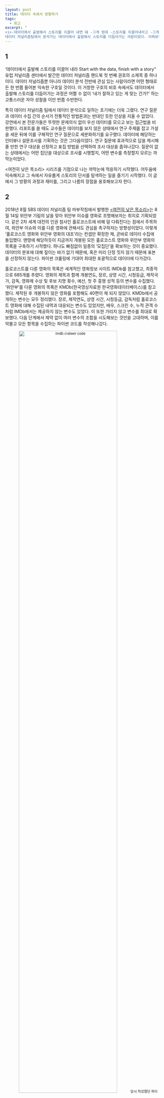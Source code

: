```yaml
---
layout: post
title: 데이터 속에서 방황하기
tags:
  - 회고
excerpt: "
<i>-데이터에서 출발해서 스토리를 이끌어 내면 돼 -그게 뭔데 -스토리를 이끌어내라고 -그게 어떻게 하는건데</i><br>
데이터 저널리즘팀에서 분석가는 데이터에서 출발해서 스토리를 더듬어가는 사람이었다. 어찌보면 방황이라고 할만한 그 과정과 재미를, 그리고 나름의 강점을 옹호해보고자 한다."
--- 
```


## 1
‘데이터에서 출발해 스토리를 이끌어 내라 Start with the data, finish with a story” 유럽 저널리즘 센터에서 발간한 데이터 저널리즘 핸드북 첫 번째 권호의 소제목 중 하나이다. 데이터 저널리즘뿐 아니라 데이터 분석 전반에 관심 있는 사람이라면 어떤 형태로든 한 번쯤 들어본 익숙한 구호일 것이다. 이 거창한 구호의 비호 속에서도 데이터에서 출발해 스토리를 더듬어가는 과정은 어쩔 수 없이 ‘내가 잘하고 있는 게 맞는 건가?’ 하는 고통스러운 자아 성찰을 이만 번쯤 수반한다.  

특히 데이터 저널리즘 팀에서 데이터 분석으로 일하는 초기에는 더욱 그랬다. 연구 질문과 데이터 수집 간의 순서가 전통적인 방법론과는 반대인 듯한 인상을 지울 수 없었다. 강연에서 본 전문가들은 뚜렷한 문제의식 없이 우선 데이터를 모으고 보는 접근법을 비판했다. 리포트를 쓸 때도 교수들은 데이터를 보지 않은 상태에서 연구 주제를 잡고 가설을 세운 뒤에 이를 구체적인 연구 질문으로 세분화하기를 요구했다. 데이터에 해당하는 인터뷰나 설문조사를 기획하는 것은 그다음이었다. 연구 질문에 효과적으로 답을 제시해 줄 만한 연구 대상을 선정하고 표집 방법을 선택하여 조사 대상을 좁혀나갔다. 질문이 없는 상태에서는 어떤 집단을 대상으로 조사를 시행할지, 어떤 변수를 측정할지 모르는 까막눈이었다.  

<여전히 낮은 목소리> 시리즈를 기점으로 나는 까막눈에 적응하기 시작했다. 어두움에 익숙해지고 그 속에서 자유롭게 스토리의 단서를 탐색하는 일을 즐기기 시작했다. 이 글에서 그 방황의 과정과 재미를, 그리고 나름의 장점을 옹호해보고자 한다.


## 2
2018년 8월 SBS 데이터 저널리즘 팀 마부작침에서 발행한 [<여전히 낮은 목소리>](http://mabu.newscloud.sbs.co.kr/201808murmuring/)는 8월 14일 위안부 기림의 날을 맞아 위안부 이슈를 영화로 조명해보자는 취지로 기획되었다. 같은 2차 세계 대전의 인권 참사인 홀로코스트에 비해 덜 다뤄진다는 점에서 주목하여, 위안부 이슈와 이를 다룬 영화에 관해서도 관심을 촉구하자는 방향성이었다. 이렇게 ‘홀로코스트 영화와 위안부 영화의 대조’라는 컨셉만 확정한 채, 곧바로 데이터 수집에 돌입했다. 맨땅에 해당하듯이 지금까지 개봉된 모든 홀로코스트 영화와 위안부 영화의 목록을 구축하기 시작했다. 하나도 빠짐없이 일종의 ‘모집단’을 확보하는 것이 중요했다. 데이터의 분포에 대해 짚이는 바가 없기 때문에, 혹은 미리 단정 짓지 않기 때문에 표본을 선정하지 않는다. 파이썬 크롤링에 기대어 최대한 포괄적으로 데이터에 다가갔다.  

홀로코스트를 다룬 영화의 목록은 세계적인 영화정보 사이트 IMDb를 참고했고, 최종적으로 685개를 추렸다. 영화의 제목과 함께 개봉연도, 장르, 상영 시간, 시청등급, 제작국가, 감독, 영화제 수상 및 후보 지명 횟수, 예산, 첫 주 흥행 성적 등의 변수를 수집했다. ‘위안부’를 다룬 영화의 목록은 KMDb(한국영상자료원 한국영화데이터베이스)를 참고했다. 제작된 후 개봉하지 않은 영화를 포함해도 40편이 채 되지 않았다. KMDb에서 공개하는 변수는 모두 정리했다. 장르, 제작연도, 상영 시간, 시청등급, 감독처럼 홀로코스트 영화에 대해 수집된 내역과 대응되는 변수도 있었지만, 배우, 스크린 수, 누적 관객 수처럼 IMDb에서는 제공하지 않는 변수도 있었다. 이 또한 가리지 않고 변수를 최대로 확보했다. 다음 단계에서 제약 없이 여러 변수의 조합을 시도해보는 것만을 고대하며, 이를 악물고 모든 항목을 수집하는 파이썬 코드를 작성해나갔다.

<p align="center"  style="font-size:80%;">
  <img src="{{site.baseurl}}/images/imdb_crawler.png" alt="imdb cralwer code" width="80%"/>
  당시 작성했던 파이썬 크롤링 코드의 일부. [전체 소스코드 보기]()
</p>


## 3
그렇다면 어떻게 조합을 실험하고, 스토리를 구상할까? 흔히들 EDA라고 부르는 탐색적 데이터 분석에는 다양한 지침과 팁들이 오가지만, 결국 ‘분석가 본인의 문제의식이 중요합니다’하는 원론적인 말로 귀결되기 마련이다. 내가 이 분석에 임하면서 깨달은 그나마 실질적인 지침은, 그래프를 그리는 걸 두려워하지 말자는 것이었다. 사실 두렵다기보다는 귀찮은 경우가 많다. 수치가 빼곡히 적힌 테이블을 보고 ‘아 대충 어떤 추세인지 알겠다. 단순한데 그래프까지 그릴 필요는 없겠네’ 하고 넘어가는 식이다. 그렇게 우리는 중요한 단서를 무심코 지나가 버린다. 아무리 단순한 기초 통계량도 시각적으로 봤을 때 특이점을 파악하기 쉽다. 그런 점에서 시각화는 데이터와 직관을 잇는 가교의 역할을 한다고 나는 믿는다.  

그렇게 믿는다고 갑자기 그래프 그리기가 안귀찮아진 것은 아니었다. 그래서 그래프 하나에 소요되는 비용을 최소화하는 방법을 꾸준히 마련해 가야겠다는 생각이 들었다. 다음 학기에 데이터 분석 학회를 하면서 시각화 스터디를 기획한 것도, 더 아름답고 효과적인 시각화를 위해서라기보단 간편하고 신속한 시각화를 위해서였다. 단, 여기서 탐색적 시각화는 다른 팀원들에게 보여주거나 발행하는 목적의 시각화와는 확실히 구분해야 한다. 탐색을 위한 그래프는 엉성하더라도 다양하게 그려보는 방향이 좋다. 파이썬이나 R의 유려한 패키지가 아니어도 좋다. 엑셀이어도 좋다. 위안부 영화의 경우 데이터 포인트가 몇 개 되지 않아 손으로 그렸다. 남들에게 보여줄 것이라면 절대 선택하지 않을 요란하고 복잡한 시각적 cue를 사용했다. 무리하게 여러 개의 변수를 하나의 그래프 안에 표현했다. 구분선을 이리 저리 그려보며 퍼즐을 여기 저기 갖다대 보았다.

<p align="center"  style="font-size:80%;">
  <img src="{{site.baseurl}}/images/" alt="손으로 그린 그래프" width="80%"/>
  시간의 흐름에 따라 위안부 영화의 장르, 시청등급, 흥행 성적 등을 나타내는 손그래프
</p>

## 4
그 그래프를 통해 데이터의 특이점을 발견하는 것이 스토리 구성의 첫번째 단계다. 가장 쉬운 예시는 증감의 추세이다. 홀로코스트를 다룬 영화의 수를 연도별로 줄 세워보니, 완만하게 증가세를 그리거나 감소세를 보이는 부분과 달리 1년 새에 급격하게 영화의 수가 증가하는 지점이 있었다. 1942년이었다. 그 이유가 자연스럽게 궁금해진다. 이렇게 추세의 이유와 배경을 리서치하는 과정이 두번째 단계에 해당한다. 홀로코스트 관련 영화가 급증하기 1년 전, 1941년은 미국이 세계 제2차 대전에 참전한 해였다. 제작 국가 별 그래프를 그려보니 1942년 개봉한 32편의 영화 중 30편이 미국에서 제작되었다(이럴 때 모든 항목을 크롤링하길 잘했다는 생각에 뿌듯해진다). 홀로코스트를 포함하여 나치 정부의 반인륜적 행태를 고발하는 영화들은 미국의 전쟁 참여에 명분을 주었다. 즉, 이 시기 제작된 영화들은 미국이 단순히 승리를 위해 전쟁에 임하는 것이 아니라, 평등과 민주주의를 위협하는 적을 상대한다는 의미를 부여하는 기능을 했다. 

<p align="center"  style="font-size:80%;">
  <img src="{{site.baseurl}}/images/movie_byyear.png" alt="위안부 영화와 홀로코스트 영화" width="80%"/>
  홀로코스트 영화와 위안부 영화의 증감 추이
</p>


마법처럼 리서치로 이야기가 완성되는 경우도 있지만, 추가적인 데이터가 필요한 경우도 있다. 앞서 이야기한 1942년 이후로 한 번 더 홀로코스트 영화의 수가 급증했던 해가 1993년이었다.  리서치 결과, 이 때 쯤 홀로코스트가 냉전 이후 공산주의를 대체하며 ‘악’의 묘사로 자리잡았고, 홀로코스트가 그 유럽적인 맥락에서 탈피해 보다 광범위하게 인간의 잔인함을 성찰하는 기능을 수행하게 되었다는 분석이 우세했다. 그리고 그 중심에 쉰들러 리스트의 개봉과 미국의 홀로코스트 박물관 개장이라는 사건이 있었다.

첫번째 이유는 비교적 쉽게 이해할 수 있다. 쉰들러리스트의 개봉과 흥행, 많은 수상으로 말미암아 홀로코스트 소재를 소재로 하는 영화가 더 활발히 제작됐다는 것이다. 그런데 홀로코스트 박물관 개장이 그 유명한 쉰들러리스트 만큼이나 일반 대중들의 마음을 움직였을까? 박물관 하나의 영향력이 영화 제작을 촉진할 만큼 광범위한 영향력이 있다는 사실은 크게 와닿지 않았다. 이런 순간에 이 작업은 나 혼자 배우고 깨달음을 얻기 위한 게 아니라는 점을 되새긴다. 팀원들을 설득하고, 궁극적으로는 기사의 독자들을 설득해야 했다. 그래서 박물관의 영향력을 ‘사람들의 마음에 와닿게 할 수 있는' 자료를 더 찾아 헤맸다. 그 때 마주친 것이 구글 트렌드 데이터다. 구글은 시기 별 검색어의 인기와 연관 검색어 및 키워드를 살펴볼 수 있는 '구글 트렌드’ 기능을 제공한다. 에 지역을 미국으로 한정하고 홀로코스트를 키워드로 검색한 결과,  상위 연관 토픽 및 검색어로 “Holocaust Museum”, “Washington DC”(박물관의 위치) 등이 등장했다.  미국인들에게 홀로코스트 뮤지엄이 홀로코스트에 대한 현대의 기억과 이미지를 형성하는 데 상당한 영향을 줬다는 사실이, 그제야 와닿았다. 


<p align="center"  style="font-size:80%;">
  <img src="{{site.baseurl}}/images/interactive_main.jpg" alt="인터랙티브 시각화" width="80%"/>
  자세한 내용과 일본군 ‘위안부’의 영화화가 궁금하다면? [인터랙티브 기사 보기](http://mabu.newscloud.sbs.co.kr/201808murmuring/)
</p>


## 5.

그렇게 우리는 홀로코스트의 영화화에 작용한 역사를 훑어볼 수 있었다. 물론 이렇게 구성한 스토리가 우리의 기획의도를 완벽히 따라주길 기대하긴 힘들다. 일본군 ‘위안부’ 영화화의 부진을 홀로코스트 영화와 대조하여 드러내려했던 기획 의도와 달리, 홀로코스트가 대량으로 영화화가 된 것은 생각보다 정치적인 배경이 많이 작용했다는 사실을 발견했다. 이는 데이터가 증명해주고 있었다. 데이터에서 시작하여 문제의식과 스토리를 찾아가는 방법의 한계라면 한계다. 데이터가 우리를 어디로 이끌지 예측할 수 없다는 점.

동시에 강점도 발견했다. 첫번째, 데이터 수집의 과정에서부터 투명성이 보장된다. 홀로코스트 영화와 위안부 영화에 대해서 어떠한 전제도 없이 ‘전수 조사’를 하듯 데이터를 수집했다. 분석 과정에서 편향에 비해 간과되는 수집에서의 편향을 방지할 수 있다. 어떤 분석가는 자신만의 문제 의식을 가지고 촘촘하게 데이터 수집 과정을 설계하고자 한다. 이를 자의적이라며 비판하고 싶은 것이 아니다. 이를 전통적인 방법론으로 본다면 보다 투명한 과정을 원하는 지금의 독자들에게는 새로운 방법론이 필요할 수도 있다는 이야기다. 두번째로, 배경 지식이 비교적 부족한 상태에서도 분석에 돌입할 수 있다는 점이다. 배경지식의 부족을 앞서 언급한 ‘현실적인 제약’ 중 일부로 볼 수 있겠으나, 많은 분석가가 한 달 마다 새로운 도메인에 대한 분석을 요구받는 현 상황을 쉬쉬하며 외면해서는 안된다. 이는 예외적인 상황이거나 안타까운 현실적 제약이 아니다. 어떤 분석가에게 이는 일의 숙명이며, 새로운 도메인을 알아가는 과정도 데이터 분석의 본질이다. 그런 상황에서 나는 데이터에서부터 도메인을 배우고 리서치를 시작할 단서와 출발점을 얻는 보다 실질적인 지침이 필요하다고 생각하며, 이번에 시도한 이 방법도 이를 탐구하고 있는 사람들에게 도움이 되었으면 좋겠다.

